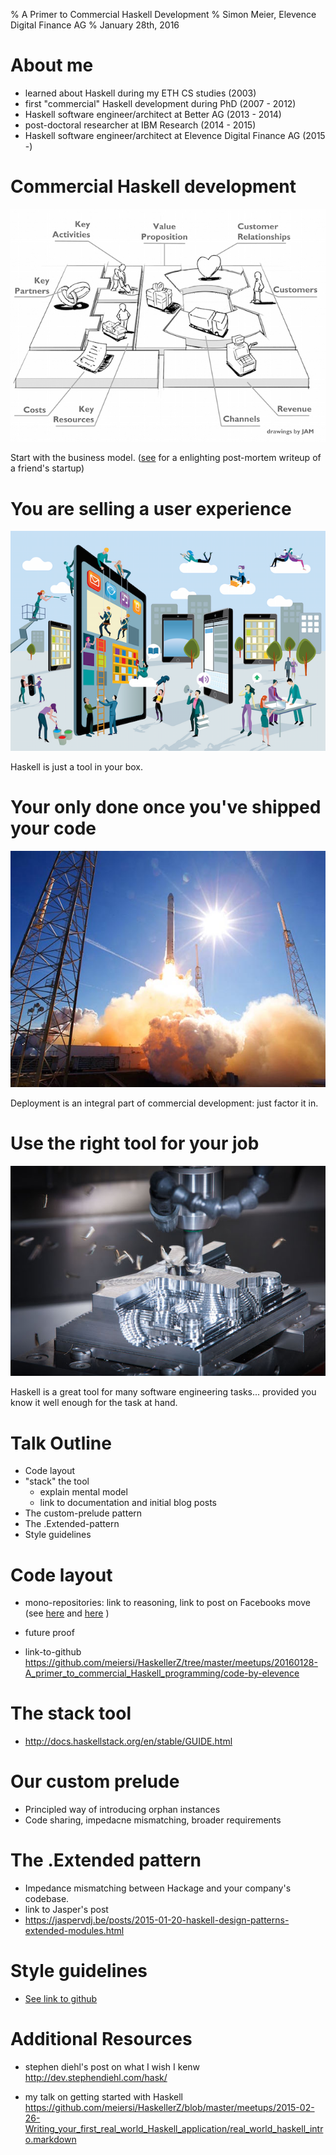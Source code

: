 % A Primer to Commercial Haskell Development
% Simon Meier, Elevence Digital Finance AG
% January 28th, 2016


# About me

- learned about Haskell during my ETH CS studies (2003)
- first "commercial" Haskell development during PhD (2007 - 2012)
- Haskell software engineer/architect at Better AG (2013 - 2014)
- post-doctoral researcher at IBM Research (2014 - 2015)
- Haskell software engineer/architect at Elevence Digital Finance AG (2015 -)


# Commercial Haskell development


![](img/business-model.jpg)

Start with the business model.
([see](https://medium.com/@adriankyburz/it-s-been-an-amazing-ride-now-my-startup-is-dead-and-here-s-what-i-ve-learned-284e14ef4ee0#.w4621izgf)
for a enlighting post-mortem writeup of a friend's startup)


# You are selling a user experience

![](img/user-experience-for-startups.png)

Haskell is just a tool in your box.


# Your only done once you've shipped your code

![](img/spacex-launch.jpg)

Deployment is an integral part of commercial development: just factor it in.


# Use the right tool for your job

![](img/cnc_machine.jpg)

Haskell is a great tool for many software engineering tasks... provided you
know it well enough for the task at hand.



# Talk Outline

- Code layout
- "stack" the tool
  - explain mental model
  - link to documentation and initial blog posts
- The custom-prelude pattern
- The .Extended-pattern
- Style guidelines



# Code layout

- mono-repositories: link to reasoning, link to post on Facebooks move
  (see [here](http://danluu.com/monorepo/) and
       [here](https://github.com/babel/babel/blob/master/doc/design/monorepo.md)
  )

- future proof
- link-to-github
  https://github.com/meiersi/HaskellerZ/tree/master/meetups/20160128-A_primer_to_commercial_Haskell_programming/code-by-elevence



# The stack tool

- http://docs.haskellstack.org/en/stable/GUIDE.html


# Our custom prelude

- Principled way of introducing orphan instances
- Code sharing, impedacne mismatching, broader requirements

# The .Extended pattern

- Impedance mismatching between Hackage and your company's codebase.
- link to Jasper's post
- https://jaspervdj.be/posts/2015-01-20-haskell-design-patterns-extended-modules.html


# Style guidelines

- [See link to github](https://github.com/meiersi/HaskellerZ/blob/master/meetups/20160128-A_primer_to_commercial_Haskell_programming/code-by-elevence/docs/hs-style-guide.md)


# Additional Resources

- stephen diehl's post on what I wish I kenw
  http://dev.stephendiehl.com/hask/

- my talk on getting started with Haskell
  https://github.com/meiersi/HaskellerZ/blob/master/meetups/2015-02-26-Writing_your_first_real_world_Haskell_application/real_world_haskell_intro.markdown










